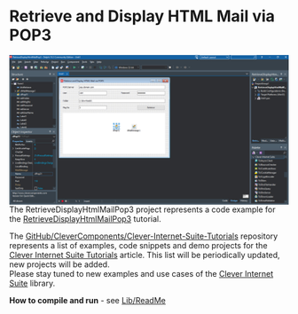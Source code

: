 # Retrieve and Display HTML Mail via POP3

<img align="left" src="Retrieve-Form.jpg"/>

The RetrieveDisplayHtmlMailPop3 project represents a code example for the [RetrieveDisplayHtmlMailPop3](https://www.clevercomponents.com/portal/kb/a145/retrieve-and-display-html-mail-via-pop3.aspx) tutorial.


The [GitHub/CleverComponents/Clever-Internet-Suite-Tutorials](https://github.com/CleverComponents/Clever-Internet-Suite-Tutorials) repository represents a list of examples, code snippets and demo projects for the [Clever Internet Suite Tutorials](https://www.clevercomponents.com/articles/article035/) article. This list will be periodically updated, new projects will be added.   
Please stay tuned to new examples and use cases of the [Clever Internet Suite](https://www.clevercomponents.com/products/inetsuite/) library.

**How to compile and run** - see [Lib/ReadMe](./Lib/ReadMe.md)   
